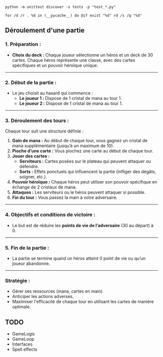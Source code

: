 `python -m unittest discover -s tests -p "test_*.py"`

`for /d /r . %d in (__pycache__) do @if exist "%d" rd /s /q "%d"`

## Déroulement d'une partie

### **1. Préparation :**

- **Choix du deck :** Chaque joueur sélectionne un héros et un deck de 30 cartes. Chaque héros représente une classe, avec des cartes spécifiques et un pouvoir héroïque unique.

---

### **2. Début de la partie :**

- Le jeu choisit au hasard qui commence :
  - **Le joueur 1 :** Dispose de 1 cristal de mana au tour 1.
  - **Le joueur 2 :** Dispose de 1 cristal de mana au tour 1.

---

### **3. Déroulement des tours :**

Chaque tour suit une structure définie :

1. **Gain de mana :** Au début de chaque tour, vous gagnez un cristal de mana supplémentaire (jusqu’à un maximum de 10).
2. **Pioche d’une carte :** Vous piochez une carte au début de chaque tour.
3. **Jouer des cartes :**
   - **Serviteurs :** Cartes posées sur le plateau qui peuvent attaquer ou défendre.
   - **Sorts :** Effets ponctuels qui influencent la partie (infliger des dégâts, soigner, etc.).
4. **Pouvoir héroïque :** Chaque héros peut utiliser son pouvoir spécifique en échange de 2 cristaux de mana.
5. **Attaques :** Les serviteurs ou le héros peuvent attaquer si possible.
6. **Fin du tour :** Vous passez la main à votre adversaire.

---

### **4. Objectifs et conditions de victoire :**

- Le but est de réduire les **points de vie de l’adversaire** (30 au départ) à 0.

---

### **5. Fin de la partie :**

- La partie se termine quand un héros atteint 0 point de vie ou qu’un joueur abandonne.

---

### **Stratégie :**

- Gérer ses ressources (mana, cartes en main).
- Anticiper les actions adverses.
- Maximiser l'efficacité de chaque tour en utilisant les cartes de manière optimale.

## TODO

- GameLogic
- GameLoop
- Interfaces
- Spell effects
